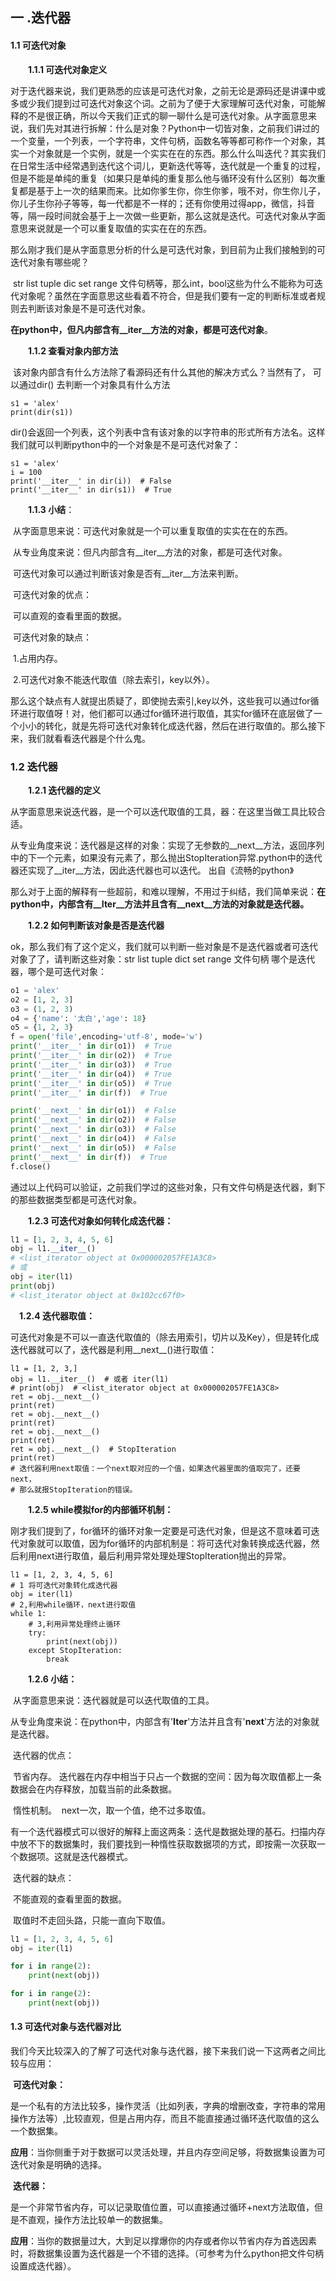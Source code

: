 ## 一 .迭代器

#### **1.1 可迭代对象**

　　**1.1.1  可迭代对象定义**

​    对于迭代器来说，我们更熟悉的应该是可迭代对象，之前无论是源码还是讲课中或多或少我们提到过可迭代对象这个词。之前为了便于大家理解可迭代对象，可能解释的不是很正确，所以今天我们正式的聊一聊什么是可迭代对象。从字面意思来说，我们先对其进行拆解：什么是对象？Python中一切皆对象，之前我们讲过的一个变量，一个列表，一个字符串，文件句柄，函数名等等都可称作一个对象，其实一个对象就是一个实例，就是一个实实在在的东西。那么什么叫迭代？其实我们在日常生活中经常遇到迭代这个词儿，更新迭代等等，迭代就是一个重复的过程，但是不能是单纯的重复（如果只是单纯的重复那么他与循环没有什么区别）每次重复都是基于上一次的结果而来。比如你爹生你，你生你爹，哦不对，你生你儿子，你儿子生你孙子等等，每一代都是不一样的；还有你使用过得app，微信，抖音等，隔一段时间就会基于上一次做一些更新，那么这就是迭代。可迭代对象从字面意思来说就是一个可以重复取值的实实在在的东西。

​    那么刚才我们是从字面意思分析的什么是可迭代对象，到目前为止我们接触到的可迭代对象有哪些呢？

​    str  list   tuple  dic  set  range 文件句柄等，那么int，bool这些为什么不能称为可迭代对象呢？虽然在字面意思这些看着不符合，但是我们要有一定的判断标准或者规则去判断该对象是不是可迭代对象。

​    **在python中，但凡内部含有__iter__方法的对象，都是可迭代对象**。

　　**1.1.2 查看对象内部方法**

​    该对象内部含有什么方法除了看源码还有什么其他的解决方式么？当然有了， 可以通过dir() 去判断一个对象具有什么方法

```
s1 = 'alex'
print(dir(s1))
```

dir()会返回一个列表，这个列表中含有该对象的以字符串的形式所有方法名。这样我们就可以判断python中的一个对象是不是可迭代对象了：

```
s1 = 'alex'
i = 100
print('__iter__' in dir(i))  # False
print('__iter__' in dir(s1))  # True
```

　　**1.1.3 小结**：

​    从字面意思来说：可迭代对象就是一个可以重复取值的实实在在的东西。

​    从专业角度来说：但凡内部含有\_\_iter\_\_方法的对象，都是可迭代对象。

​    可迭代对象可以通过判断该对象是否有\_\_iter\_\_方法来判断。

​    可迭代对象的优点：

​        可以直观的查看里面的数据。

​    可迭代对象的缺点：

​			1.占用内存。

​			2.可迭代对象不能迭代取值（除去索引，key以外）。

​    那么这个缺点有人就提出质疑了，即使抛去索引,key以外，这些我可以通过for循环进行取值呀！对，他们都可以通过for循环进行取值，其实for循环在底层做了一个小小的转化，就是先将可迭代对象转化成迭代器，然后在进行取值的。那么接下来，我们就看看迭代器是个什么鬼。

### **1.2 迭代器**

　　**1.2.1  迭代器的定义**

​    从字面意思来说迭代器，是一个可以迭代取值的工具，器：在这里当做工具比较合适。

​    从专业角度来说：迭代器是这样的对象：实现了无参数的\_\_next\_\_方法，返回序列中的下一个元素，如果没有元素了，那么抛出StopIteration异常.python中的迭代器还实现了\_\_iter\_\_方法，因此迭代器也可以迭代。 出自《流畅的python》

​    那么对于上面的解释有一些超前，和难以理解，不用过于纠结，我们简单来说：**在python中，内部含有\_\_Iter\_\_方法并且含有\_\_next\_\_方法的对象就是迭代器。**

　　**1.2.2 如何判断该对象是否是迭代器**

​    ok，那么我们有了这个定义，我们就可以判断一些对象是不是迭代器或者可迭代对象了了，请判断这些对象：str list tuple dict set range 文件句柄 哪个是迭代器，哪个是可迭代对象：

```python
o1 = 'alex'
o2 = [1, 2, 3]
o3 = (1, 2, 3)
o4 = {'name': '太白','age': 18}
o5 = {1, 2, 3}
f = open('file',encoding='utf-8', mode='w')
print('__iter__' in dir(o1))  # True
print('__iter__' in dir(o2))  # True
print('__iter__' in dir(o3))  # True
print('__iter__' in dir(o4))  # True
print('__iter__' in dir(o5))  # True
print('__iter__' in dir(f))  # True

print('__next__' in dir(o1))  # False
print('__next__' in dir(o2))  # False
print('__next__' in dir(o3))  # False
print('__next__' in dir(o4))  # False
print('__next__' in dir(o5))  # False
print('__next__' in dir(f))  # True
f.close()
```

通过以上代码可以验证，之前我们学过的这些对象，只有文件句柄是迭代器，剩下的那些数据类型都是可迭代对象。

　　**1.2.3 可迭代对象如何转化成迭代器：**

```python
l1 = [1, 2, 3, 4, 5, 6]
obj = l1.__iter__()
# <list_iterator object at 0x000002057FE1A3C8>
# 或
obj = iter(l1)
print(obj)
# <list_iterator object at 0x102cc67f0>
```

　**1.2.4 迭代器取值：**

​    可迭代对象是不可以一直迭代取值的（除去用索引，切片以及Key），但是转化成迭代器就可以了，迭代器是利用__next__()进行取值：

```
l1 = [1, 2, 3,]
obj = l1.__iter__()  # 或者 iter(l1)
# print(obj)  # <list_iterator object at 0x000002057FE1A3C8>
ret = obj.__next__()
print(ret)
ret = obj.__next__()
print(ret)
ret = obj.__next__()
print(ret)
ret = obj.__next__()  # StopIteration
print(ret)
# 迭代器利用next取值：一个next取对应的一个值，如果迭代器里面的值取完了，还要next，
# 那么就报StopIteration的错误。
```

　　**1.2.5 while模拟for的内部循环机制：**

​    刚才我们提到了，for循环的循环对象一定要是可迭代对象，但是这不意味着可迭代对象就可以取值，因为for循环的内部机制是：将可迭代对象转换成迭代器，然后利用next进行取值，最后利用异常处理处理StopIteration抛出的异常。

```
l1 = [1, 2, 3, 4, 5, 6]
# 1 将可迭代对象转化成迭代器
obj = iter(l1)
# 2,利用while循环，next进行取值
while 1:
    # 3,利用异常处理终止循环
    try:
        print(next(obj))
    except StopIteration:
        break
```

　　**1.2.6 小结：**

​        从字面意思来说：迭代器就是可以迭代取值的工具。

​        从专业角度来说：在python中，内部含有'__Iter__'方法并且含有'__next__'方法的对象就是迭代器。

​        迭代器的优点：

​                节省内存。
​                    迭代器在内存中相当于只占一个数据的空间：因为每次取值都上一条数据会在内存释放，加载当前的此条数据。

​                惰性机制。
​                    next一次，取一个值，绝不过多取值。​

​        有一个迭代器模式可以很好的解释上面这两条：迭代是数据处理的基石。扫描内存中放不下的数据集时，我们要找到一种惰性获取数据项的方式，即按需一次获取一个数据项。这就是迭代器模式。

​        迭代器的缺点：

​            不能直观的查看里面的数据。

​            取值时不走回头路，只能一直向下取值。

```python
l1 = [1, 2, 3, 4, 5, 6]
obj = iter(l1)

for i in range(2):
    print(next(obj))

for i in range(2):
    print(next(obj))
```

#### **1.3 可迭代对象与迭代器对比**

​    我们今天比较深入的了解了可迭代对象与迭代器，接下来我们说一下这两者之间比较与应用：

​    **可迭代对象：**

​    是一个私有的方法比较多，操作灵活（比如列表，字典的增删改查，字符串的常用操作方法等）,比较直观，但是占用内存，而且不能直接通过循环迭代取值的这么一个数据集。

​    **应用**：当你侧重于对于数据可以灵活处理，并且内存空间足够，将数据集设置为可迭代对象是明确的选择。

​    **迭代器：**

​    是一个非常节省内存，可以记录取值位置，可以直接通过循环+next方法取值，但是不直观，操作方法比较单一的数据集。

​    **应用**：当你的数据量过大，大到足以撑爆你的内存或者你以节省内存为首选因素时，将数据集设置为迭代器是一个不错的选择。（可参考为什么python把文件句柄设置成迭代器）。